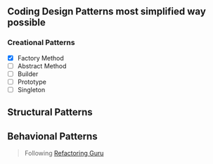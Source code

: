 ## Coding Design Patterns most simplified way possible

### Creational Patterns
 - [x] Factory Method
 - [ ] Abstract Method
 - [ ] Builder
 - [ ] Prototype
 - [ ] Singleton

## Structural Patterns

## Behavional Patterns

>  Following [Refactoring Guru](https://refactoring.guru/design-patterns/behavioral-patterns)